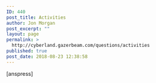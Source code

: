 ```yaml
---
ID: 440
post_title: Activities
author: Jon Morgan
post_excerpt: ""
layout: page
permalink: >
  http://cyberland.gazerbeam.com/questions/activities
published: true
post_date: 2018-08-23 12:38:58
---
```

[anspress]